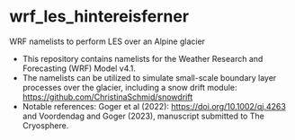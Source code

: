 # wrf_les_hintereisferner
WRF namelists to perform LES over an Alpine glacier

- This repository contains namelists for the Weather Research and Forecasting (WRF) Model v4.1.
- The namelists can be utilized to simulate small-scale boundary layer processes over the glacier, including a snow drift module: https://github.com/ChristinaSchmid/snowdrift
- Notable references: Goger et al (2022): https://doi.org/10.1002/qj.4263 and Voordendag and Goger (2023), manuscript submitted to The Cryosphere.
